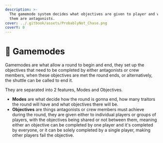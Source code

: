 ```yaml
---
description: >-
  The gamemode system decides what objectives are given to player and which of
  them are antagonists.
cover: ../.gitbook/assets/ProbablyNot_Chase.png
coverY: 0
---
```


# 🔫 Gamemodes

Gamemodes are what allow a round to begin and end, they set up the objectives that need to be completed by either antagonists or crew members, when these objectives are met the round ends, or alternatively, the shuttle can be called to end it.

They are separated into 2 features, Modes and Objectives.

* **Modes** are what decide how the round is gonna end, how many traitors the round will have and what objectives there will be.
* **Objectives** are things antagonists or crew members must achieve during the round, they are given either to individual players or groups of players, with the objectives being shared or not between them, meaning either an objective can be completed by one player and it's completed by everyone, or it can be solely completed by a single player, making other players fail the objective.
